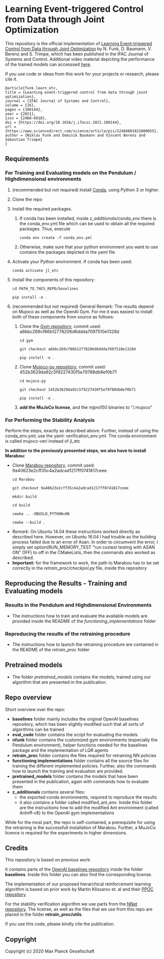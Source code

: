 # Learning Event-triggered Control from Data through Joint Optimization

This repository is the official implementation of [Learning Event-triggered Control from Data through Joint Optimization](https://arxiv.org/pdf/2008.04712.pdf) by N. Funk, D. Baumann, V. Berenz and S. Trimpe, which has been published in the IFAC Journal of Systems and Control.
 Additional video material depicting the performance of the trained models can accesssed [here](https://sites.google.com/view/learn-event-triggered-control).
 
If you use code or ideas from this work for your projects or research, please cite it.

```
@article{funk_learn_etc,
title = {Learning event-triggered control from data through joint optimization},
journal = {IFAC Journal of Systems and Control},
volume = {16},
pages = {100144},
year = {2021},
issn = {2468-6018},
doi = {https://doi.org/10.1016/j.ifacsc.2021.100144},
url = {https://www.sciencedirect.com/science/article/pii/S2468601821000055},
author = {Niklas Funk and Dominik Baumann and Vincent Berenz and Sebastian Trimpe}
}
```

## Requirements 

### For Training and Evaluating models on the Pendulum / Highdimensional environments

1. (recommended but not required) Install [Conda](https://docs.conda.io/projects/conda/en/latest/user-guide/install/), using Python 3 or higher. 

1. Clone the repo

1. Install the required packages.
   1. If conda has been installed, inside  *z_additionals/conda_env* there is the conda_env.yml file which can be used to obtain all the required packages. Thus, execute 
      ```setup 
      conda env create -f conda_env.yml 
      ```
   1. Otherwise, make sure that your python environment you want to use contains the packages depicted in the yaml file

1. Activate your Python environment. If conda has been used:
   ```setup 
   conda activate jl_etc
   ```

1. Install the components of this repository:
   ```setup 
   cd PATH_TO_THIS_REPO/baselines
   ```
   ```setup 
   pip install -e .
   ```

1. (recommended but not required) General Remark: The results depend on Mujoco as well as the OpenAI Gym. For me it was easiest to install both of these components from source as follows:
   1. Clone the [Gym repository](https://github.com/openai/gym), commit used: a6bbc269cf86b12778206d6ddda7097510e1328d
         ```setup 
         cd gym
         ```
         ```setup 
         git checkout a6bbc269cf86b12778206d6ddda7097510e1328d
         ```
         ```setup 
         pip install -e .
         ```
   1. Clone [Mujoco-py repository](https://github.com/openai/mujoco-py), commit used: 452b3629da92c5f9227430f5e79788db8ef0b71
         ```setup 
         cd mujoco-py
         ```
         ```setup 
         git checkout 1452b3629da92c5f9227430f5e79788db8ef0b71
         ```
         ```setup 
         pip install -e .
         ```
   1. **add the MuJoCo license**, and the mjpro150 binaries to "/.mujoco"


### For Performing the Stability Analysis

Perform the steps, exactly as described above.
Further, instead of using the conda_env.yml; use the yaml: verification_env.yml. The conda environment is called mujoco-veri instead of jl_etc

**In addition to the previously presented steps, we also have to install Marabou:**
* Clone [Marabou repository](https://github.com/NeuralNetworkVerification/Marabou), commit used: 9a40623e2cff35c4a2adcad1217ff0741817ceee
   ```setup 
   cd Marabou
   ```
   ```setup 
   git checkout 9a40623e2cff35c4a2adcad1217ff0741817ceee
   ```
   ```setup 
   mkdir build
   ```
   ```setup 
   cd build
   ```
   ```setup 
   cmake .. -DBUILD_PYTHON=ON
   ```
   ```setup 
   cmake --build .
   ```
* *Remark:* On Ubuntu 14.04 these instructions worked directly as described here. However, on Ubuntu 16.04 I had trouble as the building process failed due to an error of Asan. In order to circumvent the error, I simply set option(RUN_MEMORY_TEST "run cxxtest testing with ASAN ON" OFF) to off in the CMakeLists, then the commands also worked as described.
* **Important:** for the framework to work, the path to Marabou has to be set correctly in the *retrain_proc/checkpol.py* file, inside this repository


## Reproducing the Results - Training and Evaluating models

### Results in the Pendulum and Highdimensional Environments

* The instructions how to train and evaluate the available models are provided inside the README of the *functioning_implementations* folder 

<!--
   1. The desired files have to be copied inside *learning_event_triggered_control/baselines/baselines/ppo1/*. 
   1. Then use the launch command from the README file. 
   1. The output of every training is a folder which contains:
      1. the source files (i.e. the files from which the trainings were started from), 
      1. as well as the best model (during trainingtime) 
      1. the model from every 50ths timestep 
      1. 2 logging files. One of them shows the evolution of the reward over time "(TRAININGNAME...results.csv)", while the other one "(TRAININGNAME...bestmodel.csv)" depicts from which epoch the current best model has been obtained

1. **or if the models should only be evaluated**
   1. take a look at the README inside the *functioning_implementations* folder (of the corresponding model that you trained)
-->

### Reproducing the results of the retraining procedure

* The instructions how to launch the retraining procedure are contained in the README of the *retrain_proc* folder

## Pretrained models

* The folder *pretrained_models* contains the models, trained using our algorithm that are presented in the publication.


## Repo overview

Short overview over the repo:
* **baselines** folder mainly includes the original OpenAI baselines repository, which has been slightly modified such that all sorts of algorithms can be trained
* **eval_code** folder contains the script for evaluating the models
* **nfunk** folder contains the customized gym environments (especially the Pendulum environment), helper functions needed for the baselines package and the implementation of LQR agents
* **retrain_proc** folder contains the files required for retraining NN policies
* **functioning implementations** folder contains all the source files for training the different implemented policies. Further, also the commands how to launch the training and evaluation are provided.
* **pretrained_models** folder contains the models that have been presented in the publication, again with commands how to evaluate them
* **z_additionals** contains several files:
  * the exported conda environments, required to reproduce the results 
  * it also contains a folder called modified_ant_env. Inside this folder are the instructions how to add the modified Ant environment (called Antnff-v8) to the OpenAI gym implementations

While for the most part, the repo is self-contained, a prerequisite for using the retraining is the successfull installation of Marabou. Further, a MuJoCo licence is required for the experiments in higher dimensions.

## Credits

This repository is based on previous work:

It contains parts of the [OpenAI baselines repository](https://github.com/openai/baselines) inside the folder **baselines**. Inside this folder you can also find the corresponding license.

The implementation of our proposed hierarchical reinforcement learning algorithm is based on prior work by Martin Klissarov et. al and their [PPOC repository](https://github.com/mklissa/PPOC).

For the stability verification algorithm we use parts from the [NNet repository](https://github.com/sisl/NNet). The license, as well as the files that we use from this repo are placed in the folder **retrain_proc/utils**.

If you use this code, please kindly cite the publication.

## Copyright

Copyright (c) 2020 Max Planck Gesellschaft
